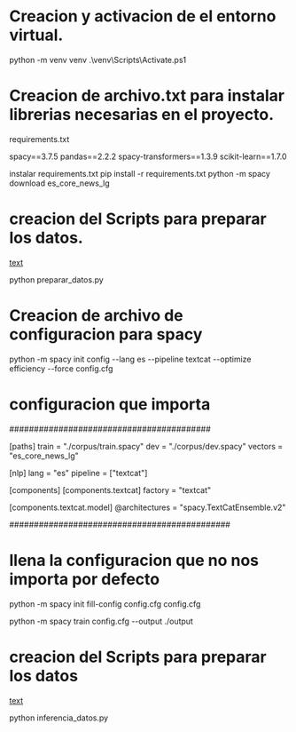 # Creacion y activacion de el entorno virtual.
python -m venv venv
.\venv\Scripts\Activate.ps1

# Creacion de archivo.txt para instalar librerias necesarias en el proyecto.
requirements.txt

spacy==3.7.5
pandas==2.2.2
spacy-transformers==1.3.9
scikit-learn==1.7.0

instalar requirements.txt
pip install -r requirements.txt
python -m spacy download es_core_news_lg

# creacion del Scripts para preparar los datos.

[text](preparar_datos.py)


python preparar_datos.py   

# Creacion de archivo de configuracion para spacy


python -m spacy init config --lang es --pipeline textcat --optimize efficiency --force config.cfg

# configuracion que importa

#########################################

[paths]
train = "./corpus/train.spacy"
dev = "./corpus/dev.spacy"
vectors = "es_core_news_lg"

[nlp]
lang = "es"
pipeline = ["textcat"]

[components]
[components.textcat]
factory = "textcat"

[components.textcat.model]
@architectures = "spacy.TextCatEnsemble.v2"

#############################################

# llena la configuracion que no nos importa por defecto

python -m spacy init fill-config config.cfg config.cfg

python -m spacy train config.cfg --output ./output

# creacion del Scripts para preparar los datos

[text](inferencia.py)

python inferencia_datos.py   
